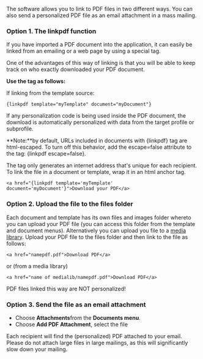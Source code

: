 The software allows you to link to PDF files in two different ways. You
can also send a personalized PDF file as an email attachment in a mass
mailing.

### Option 1. The linkpdf function

If you have imported a PDF document into the application, it can easily
be linked from an emailing or a web page by using a special tag.

One of the advantages of this way of linking is that you will be able to
keep track on who exactly downloaded your PDF document.

**Use the tag as follows:**

If linking from the template source:

`{linkpdf template="myTemplate" document="myDocument"}`

If any personalization code is being used inside the PDF document, the
download is automatically personalized with data from the target profile
or subprofile.

**Note:**by default, URLs included in documents with {linkpdf} tag are
html-escaped. To turn off this behavior, add the escape=false attribute
to the tag: {linkpdf escape=false}.

The tag only generates an internet address that's unique for each
recipient. To link the file in a document or template, wrap it in an
html anchor tag.

`<a href="{linkpdf template='myTemplate' document='myDocument'}">Download your PDF</a>`

### Option 2. Upload the file to the files folder

Each document and template has its own files and images folder whereto
you can upload your PDF file (you can access this folder from the
template and document menus). Alternatively you can upload you file to a
[media
library](https://www.copernica.com/en/support/using-media-libraries-to-centrally-store-files-and-images).
Upload your PDF file to the files folder and then link to the file as
follows:

`<a href="namepdf.pdf">Download PDF</a>`

or (from a media library)

`<a href="name of medialib/namepdf.pdf">Download PDF</a>`

PDF files linked this way are NOT personalized!

### Option 3. Send the file as an email attachment

-   Choose **Attachments**from the **Documents menu**.
-   Choose **Add PDF Attachment**, select the file

Each recipient will find the (personalized) PDF attached to your email.
Please do not attach large files in large mailings, as this will
significantly slow down your mailing.

